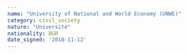 ```yaml
---
name: "University of National and World Economy (UNWE)"
category: civil_society
nature: "Université"
nationality: BGR
date_signed: '2018-11-12'
---
```

    
